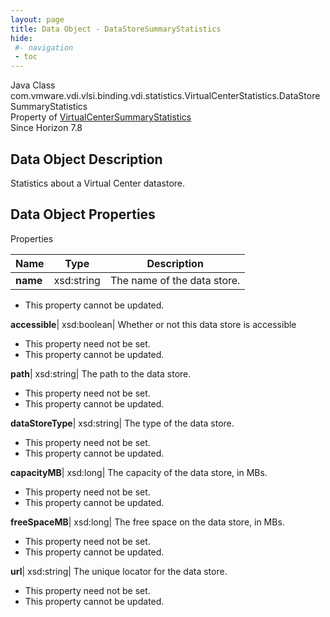 ```yaml
---
layout: page
title: Data Object - DataStoreSummaryStatistics
hide:
 #- navigation
 - toc
---
```






Java Class
    com.vmware.vdi.vlsi.binding.vdi.statistics.VirtualCenterStatistics.DataStoreSummaryStatistics  
Property of
     [VirtualCenterSummaryStatistics](vdi.statistics.VirtualCenterStatistics.VirtualCenterSummaryStatistics.md#field_detail)  
Since 
    Horizon 7.8

## Data Object Description 

Statistics about a Virtual Center datastore. 

## Data Object Properties

Properties

Name |  Type |  Description   
---|---|---  
**name**|  xsd:string|  The name of the data store.   


 * This property cannot be updated.

  
**accessible**|  xsd:boolean|  Whether or not this data store is accessible   


 * This property need not be set.
 * This property cannot be updated.

  
**path**|  xsd:string|  The path to the data store.   


 * This property need not be set.
 * This property cannot be updated.

  
**dataStoreType**|  xsd:string|  The type of the data store.   


 * This property need not be set.
 * This property cannot be updated.

  
**capacityMB**|  xsd:long|  The capacity of the data store, in MBs.   


 * This property need not be set.
 * This property cannot be updated.

  
**freeSpaceMB**|  xsd:long|  The free space on the data store, in MBs.   


 * This property need not be set.
 * This property cannot be updated.

  
**url**|  xsd:string|  The unique locator for the data store.   


 * This property need not be set.
 * This property cannot be updated.

  
  
  
   
  
  

